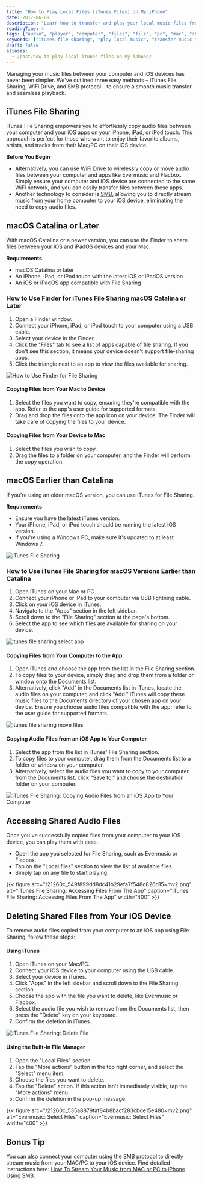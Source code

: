 ```yaml
---
title: "How to Play Local Files (iTunes Files) on My iPhone"
date: 2017-06-09
description: "Learn how to transfer and play your local music files from your computer to iPhone using iTunes File Sharing, WiFi Drive, or SMB."
readingTime: 4
tags: ["audio", "player", "computer", "files", "file", "pc", "mac", "sharing", "iPhone", "local", "usb", "transfer", "import", "FLAC", "cable", "itunes", "move", "copy", "finder", "iTunes", "FileSharing", "MP3"]
keywords: ["itunes file sharing", "play local music", "transfer music to iphone", "copy files to ios", "mac to iphone audio", "local files on iphone", "evermusic", "flacbox", "music player", "file sharing", "wifi drive", "smb music streaming", "iphone music app", "import music to ios"]
draft: false
aliases:
  - /post/how-to-play-local-itunes-files-on-my-iphone/
---
```


Managing your music files between your computer and iOS devices has never been simpler. We've outlined three easy methods – iTunes File Sharing, WiFi Drive, and SMB protocol – to ensure a smooth music transfer and seamless playback.

## iTunes File Sharing

iTunes File Sharing empowers you to effortlessly copy audio files between your computer and your iOS apps on your iPhone, iPad, or iPod touch. This approach is perfect for those who want to enjoy their favorite albums, artists, and tracks from their Mac/PC on their iOS device.

**Before You Begin**

- Alternatively, you can use [WiFi Drive](/docs/howto/how-to-transfer-music-from-computer-to-iphone-without-itunes) to wirelessly copy or move audio files between your computer and apps like Evermusic and Flacbox. Simply ensure your computer and iOS device are connected to the same WiFi network, and you can easily transfer files between these apps.
- Another technology to consider is [SMB](/docs/howto/stream-your-music-from-mac-or-pc-to-iphone-using-smb/), allowing you to directly stream music from your home computer to your iOS device, eliminating the need to copy audio files.

## macOS Catalina or Later

With macOS Catalina or a newer version, you can use the Finder to share files between your iOS and iPadOS devices and your Mac.

**Requirements**  

- macOS Catalina or later
- An iPhone, iPad, or iPod touch with the latest iOS or iPadOS version
- An iOS or iPadOS app compatible with File Sharing

### How to Use Finder for iTunes File Sharing macOS Catalina or Later

1. Open a Finder window.
2. Connect your iPhone, iPad, or iPod touch to your computer using a USB cable.
3. Select your device in the Finder.
4. Click the "Files" tab to see a list of apps capable of file sharing. If you don't see this section, it means your device doesn't support file-sharing apps.
5. Click the triangle next to an app to view the files available for sharing.

![How to Use Finder for File Sharing](21260c_ff2f6bb6f8674f598e0697e64594f707~mv2.png)

#### Copying Files from Your Mac to Device

1. Select the files you want to copy, ensuring they're compatible with the app. Refer to the app's user guide for supported formats.
2. Drag and drop the files onto the app icon on your device. The Finder will take care of copying the files to your device.

#### Copying Files from Your Device to Mac

1. Select the files you wish to copy.
2. Drag the files to a folder on your computer, and the Finder will perform the copy operation.

## macOS Earlier than Catalina

If you're using an older macOS version, you can use iTunes for File Sharing.

**Requirements**  

- Ensure you have the latest iTunes version.
- Your iPhone, iPad, or iPod touch should be running the latest iOS version.
- If you're using a Windows PC, make sure it's updated to at least Windows 7.

![iTunes File Sharing](21260c_deca296b9fe34c50bec8717646da7b34~mv2.png)

### How to Use iTunes File Sharing for macOS Versions Earlier than Catalina 

1. Open iTunes on your Mac or PC.
2. Connect your iPhone or iPad to your computer via USB lightning cable.
3. Click on your iOS device in iTunes.
4. Navigate to the "Apps" section in the left sidebar.
5. Scroll down to the "File Sharing" section at the page's bottom.
6. Select the app to see which files are available for sharing on your device.

![itunes file sharing select app](21260c_5af90f153a0949e9914130b7c7c8fccc~mv2.png)

#### Copying Files from Your Computer to the App   

1. Open iTunes and choose the app from the list in the File Sharing section.
2. To copy files to your device, simply drag and drop them from a folder or window onto the Documents list.
3. Alternatively, click "Add" in the Documents list in iTunes, locate the audio files on your computer, and click "Add." iTunes will copy these music files to the Documents directory of your chosen app on your device. Ensure you choose audio files compatible with the app; refer to the user guide for supported formats.

![itunes file sharing move files](21260c_3c8f3a4e03c8475ab183e33ff4c964ea~mv2.png)

#### Copying Audio Files from an iOS App to Your Computer   

1. Select the app from the list in iTunes' File Sharing section.
2. To copy files to your computer, drag them from the Documents list to a folder or window on your computer.
3. Alternatively, select the audio files you want to copy to your computer from the Documents list, click "Save to," and choose the destination folder on your computer.

![iTunes File Sharing: Copying Audio Files from an iOS App to Your Computer](21260c_18c02708dcc542489c2ec68842bc925b~mv2.png)

## Accessing Shared Audio Files   

Once you've successfully copied files from your computer to your iOS device, you can play them with ease.

- Open the app you selected for File Sharing, such as Evermusic or Flacbox.
- Tap on the "Local files" section to view the list of available files.
- Simply tap on any file to start playing.

{{< figure src="/21260c_549f899dd8dc41b29efa7f548c826d15~mv2.png" alt="iTunes File Sharing: Accessing Files From The App" caption="iTunes File Sharing: Accessing Files From The App" width="400" >}}

## Deleting Shared Files from Your iOS Device   

To remove audio files copied from your computer to an iOS app using File Sharing, follow these steps:

#### Using iTunes  

1. Open iTunes on your Mac/PC.
2. Connect your iOS device to your computer using the USB cable.
3. Select your device in iTunes.
4. Click "Apps" in the left sidebar and scroll down to the File Sharing section.
5. Choose the app with the file you want to delete, like Evermusic or Flacbox.
6. Select the audio file you wish to remove from the Documents list, then press the "Delete" key on your keyboard.
7. Confirm the deletion in iTunes.

![iTunes File Sharing: Delete File](21260c_1c6199eeac94435fa557b688c75c2fcd~mv2.png)

#### Using the Built-in File Manager  

1. Open the "Local Files" section.
2. Tap the "More actions" button in the top right corner, and select the "Select" menu item.
3. Choose the files you want to delete.
4. Tap the "Delete" action. If this action isn't immediately visible, tap the "More actions" menu.
5. Confirm the deletion in the pop-up message.

{{< figure src="/21260c_535a8879faf84b8bacf283cbde15e480~mv2.png" alt="Evermusic: Select Files" caption="Evermusic: Select Files" width="400" >}}

## Bonus Tip   

You can also connect your computer using the SMB protocol to directly stream music from your MAC/PC to your iOS device. Find detailed instructions here: [How To Stream Your Music from MAC or PC to iPhone Using SMB](/docs/howto/stream-your-music-from-mac-or-pc-to-iphone-using-smb/).
